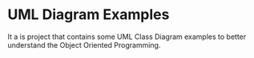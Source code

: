 # UML Diagram Examples

It a is project that contains some UML Class Diagram examples to better understand the Object Oriented Programming.
